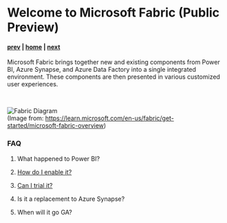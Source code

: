 # Welcome to Microsoft Fabric (Public Preview)

#### [prev](./currentchallenges.md) | [home](./readme.md)  | [next](./solvingChallangesUsingFabric.md)

Microsoft Fabric brings together new and existing components from Power BI, Azure Synapse, and Azure Data Factory into a single integrated environment. These components are then presented in various customized user experiences.
<!-- Don't ask ChatGPT as it's too new for it!-->
</br>

![Fabric Diagram](https://learn.microsoft.com/en-us/fabric/get-started/media/microsoft-fabric-overview/saas-foundation.png 'Fabric Services') </br>
(Image from: https://learn.microsoft.com/en-us/fabric/get-started/microsoft-fabric-overview)
</br>

### FAQ

1. What happened to Power BI? <!-- Power BI is to Fabric what Google is to Alphabet -->

1. [How do I enable it?](https://techcommunity.microsoft.com/t5/educator-developer-blog/step-by-step-guide-to-enable-microsoft-fabric-for-microsoft-365/ba-p/3831115)
1. [Can I trial it?](https://learn.microsoft.com/en-us/fabric/get-started/fabric-trial#start-the-fabric-preview-trial)
1. Is it a replacement to Azure Synapse?
1. When will it go GA?
</br>
</br>

<!--**Demo:** Let's see Microsoft Fabric! -->

